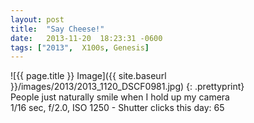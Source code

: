 ```yaml
---
layout: post
title:  "Say Cheese!"
date:   2013-11-20  18:23:31 -0600
tags: ["2013",  X100s, Genesis]
---
```

![{{ page.title }} Image]({{ site.baseurl }}/images/2013/2013_1120_DSCF0981.jpg)
{: .prettyprint}  
People just naturally smile when I hold up my camera  
1/16 sec, f/2.0, ISO 1250 - Shutter clicks this day: 65